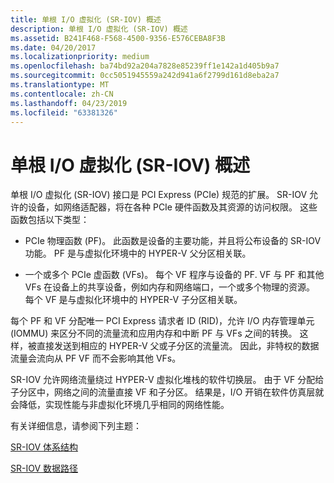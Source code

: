 ```yaml
---
title: 单根 I/O 虚拟化 (SR-IOV) 概述
description: 单根 I/O 虚拟化 (SR-IOV) 概述
ms.assetid: B241F468-F568-4500-9356-E576CEBA8F3B
ms.date: 04/20/2017
ms.localizationpriority: medium
ms.openlocfilehash: ba74bd92a204a7828e85239ff1e142a1d405b9a7
ms.sourcegitcommit: 0cc5051945559a242d941a6f2799d161d8eba2a7
ms.translationtype: MT
ms.contentlocale: zh-CN
ms.lasthandoff: 04/23/2019
ms.locfileid: "63381326"
---
```

# <a name="overview-of-single-root-io-virtualization-sr-iov"></a>单根 I/O 虚拟化 (SR-IOV) 概述


单根 I/O 虚拟化 (SR-IOV) 接口是 PCI Express (PCIe) 规范的扩展。 SR-IOV 允许的设备，如网络适配器，将在各种 PCIe 硬件函数及其资源的访问权限。 这些函数包括以下类型：

-   PCIe 物理函数 (PF)。 此函数是设备的主要功能，并且将公布设备的 SR-IOV 功能。 PF 是与虚拟化环境中的 HYPER-V 父分区相关联。

-   一个或多个 PCIe 虚函数 (VFs)。 每个 VF 程序与设备的 PF. VF 与 PF 和其他 VFs 在设备上的共享设备，例如内存和网络端口，一个或多个物理的资源。 每个 VF 是与虚拟化环境中的 HYPER-V 子分区相关联。

每个 PF 和 VF 分配唯一 PCI Express 请求者 ID (RID)，允许 I/O 内存管理单元 (IOMMU) 来区分不同的流量流和应用内存和中断 PF 与 VFs 之间的转换。 这样，被直接发送到相应的 HYPER-V 父或子分区的流量流。 因此，非特权的数据流量会流向从 PF VF 而不会影响其他 VFs。

SR-IOV 允许网络流量绕过 HYPER-V 虚拟化堆栈的软件切换层。 由于 VF 分配给子分区中，网络之间的流量直接 VF 和子分区。 结果是，I/O 开销在软件仿真层就会降低，实现性能与非虚拟化环境几乎相同的网络性能。

有关详细信息，请参阅下列主题：

[SR-IOV 体系结构](sr-iov-architecture.md)

[SR-IOV 数据路径](sr-iov-data-paths.md)

 

 





